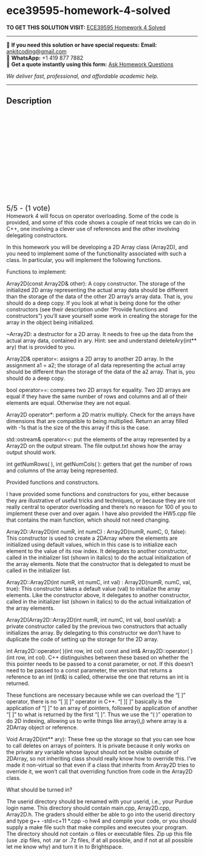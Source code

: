 # ece39595-homework-4-solved
**TO GET THIS SOLUTION VISIT:** [ECE39595 Homework 4 Solved](https://www.ankitcodinghub.com/product/ece39595-homework-4-solved-3/)


---

📩 **If you need this solution or have special requests:** **Email:** ankitcoding@gmail.com  
📱 **WhatsApp:** +1 419 877 7882  
📄 **Get a quote instantly using this form:** [Ask Homework Questions](https://www.ankitcodinghub.com/services/ask-homework-questions/)

*We deliver fast, professional, and affordable academic help.*

---

<h2>Description</h2>



<div class="kk-star-ratings kksr-auto kksr-align-center kksr-valign-top" data-payload="{&quot;align&quot;:&quot;center&quot;,&quot;id&quot;:&quot;119768&quot;,&quot;slug&quot;:&quot;default&quot;,&quot;valign&quot;:&quot;top&quot;,&quot;ignore&quot;:&quot;&quot;,&quot;reference&quot;:&quot;auto&quot;,&quot;class&quot;:&quot;&quot;,&quot;count&quot;:&quot;1&quot;,&quot;legendonly&quot;:&quot;&quot;,&quot;readonly&quot;:&quot;&quot;,&quot;score&quot;:&quot;5&quot;,&quot;starsonly&quot;:&quot;&quot;,&quot;best&quot;:&quot;5&quot;,&quot;gap&quot;:&quot;4&quot;,&quot;greet&quot;:&quot;Rate this product&quot;,&quot;legend&quot;:&quot;5\/5 - (1 vote)&quot;,&quot;size&quot;:&quot;24&quot;,&quot;title&quot;:&quot;ECE39595 Homework 4 Solved&quot;,&quot;width&quot;:&quot;138&quot;,&quot;_legend&quot;:&quot;{score}\/{best} - ({count} {votes})&quot;,&quot;font_factor&quot;:&quot;1.25&quot;}">

<div class="kksr-stars">

<div class="kksr-stars-inactive">
            <div class="kksr-star" data-star="1" style="padding-right: 4px">


<div class="kksr-icon" style="width: 24px; height: 24px;"></div>
        </div>
            <div class="kksr-star" data-star="2" style="padding-right: 4px">


<div class="kksr-icon" style="width: 24px; height: 24px;"></div>
        </div>
            <div class="kksr-star" data-star="3" style="padding-right: 4px">


<div class="kksr-icon" style="width: 24px; height: 24px;"></div>
        </div>
            <div class="kksr-star" data-star="4" style="padding-right: 4px">


<div class="kksr-icon" style="width: 24px; height: 24px;"></div>
        </div>
            <div class="kksr-star" data-star="5" style="padding-right: 4px">


<div class="kksr-icon" style="width: 24px; height: 24px;"></div>
        </div>
    </div>

<div class="kksr-stars-active" style="width: 138px;">
            <div class="kksr-star" style="padding-right: 4px">


<div class="kksr-icon" style="width: 24px; height: 24px;"></div>
        </div>
            <div class="kksr-star" style="padding-right: 4px">


<div class="kksr-icon" style="width: 24px; height: 24px;"></div>
        </div>
            <div class="kksr-star" style="padding-right: 4px">


<div class="kksr-icon" style="width: 24px; height: 24px;"></div>
        </div>
            <div class="kksr-star" style="padding-right: 4px">


<div class="kksr-icon" style="width: 24px; height: 24px;"></div>
        </div>
            <div class="kksr-star" style="padding-right: 4px">


<div class="kksr-icon" style="width: 24px; height: 24px;"></div>
        </div>
    </div>
</div>


<div class="kksr-legend" style="font-size: 19.2px;">
            5/5 - (1 vote)    </div>
    </div>
Homework 4 will focus on operator overloading. Some of the code is provided, and some of this code shows a couple of neat tricks we can do in C++, one involving a clever use of references and the other involving delegating constructors.

In this homework you will be developing a 2D Array class (Array2D), and you need to implement some of the functionality associated with such a class. In particular, you will implement the following functions.

Functions to implement:

Array2D(const Array2D&amp; other): A copy constructor. The storage of the initialized 2D array representing the actual array data should be different than the storage of the data of the other 2D array’s array data. That is, you should do a deep copy. If you look at what is being done for the other constructors (see their description under “Provide functions and constructors”) you’ll save yourself some work in creating the storage for the array in the object being initialized.

~Array2D: a destructor for a 2D array. It needs to free up the data from the actual array data, contained in ary. Hint: see and understand deleteAry(int** ary) that is provided to you.

Array2D&amp; operator=: assigns a 2D array to another 2D array. In the assignment a1 = a2; the storage of a1 data representing the actual array should be different than the storage of the data of the a2 array. That is, you should do a deep copy.

bool operator==: compares two 2D arrays for equality. Two 2D arrays are equal if they have the same number of rows and columns and all of their elements are equal. Otherwise they are not equal.

Array2D operator*: perform a 2D matrix multiply. Check for the arrays have dimensions that are compatible to being multiplied. Return an array filled with -1s that is the size of the this array if this is the case.

std::ostream&amp; operator&lt;&lt;: put the elements of the array represented by a Array2D on the output stream. The file output.txt shows how the array output should work.

int getNumRows( ), int getNumCols( ): getters that get the number of rows and columns of the array being represented.

Provided functions and constructors.

I have provided some functions and constructors for you, either because they are illustrative of useful tricks and techniques, or because they are not really central to operator overloading and there’s no reason for 100 of you to implement these over and over again. I have also provided the HW5.cpp file that contains the main function, which should not need changing.

Array2D::Array2D(int numR, int numC) : Array2D(numR, numC, 0, false): This constructor is used to create a 2DArray where the elements are initialized using default values, which in this case is to initialize each element to the value of its row index. It delegates to another constructor, called in the initializer list (shown in italics) to do the actual initialization of the array elements. Note that the constructor that is delegated to must be called in the initializer list.

Array2D::Array2D(int numR, int numC, int val) : Array2D(numR, numC, val, true): This constructor takes a default value (val) to initialize the array elements. Like the constructor above, it delegates to another constructor, called in the initializer list (shown in italics) to do the actual initialization of the array elements.

Array2D(Array2D::Array2D(int numR, int numC, int val, bool useVal): a private constructor called by the previous two constructors that actually initializes the array. By delegating to this constructor we don’t have to duplicate the code of setting up the storage for the 2D array.

int Array2D::operator( )(int row, int col) const and int&amp; Array2D::operator( )(int row, int col). C++ distinguishes between these based on whether the this pointer needs to be passed to a const parameter, or not. If this doesn’t need to be passed to a const parameter, the version that returns a reference to an int (int&amp;) is called, otherwise the one that returns an int is returned.

These functions are necessary because while we can overload the “[ ]” operator, there is no “[ ][ ]” operator in C++. “[ ][ ]” basically is the application of “[ ]” to an array of pointers, followed by application of another “[ ]” to what is returned by the first “[ ]”. Thus we use the “( )” operation to do 2D indexing, allowing us to write things like array(i,j) where array is a 2DArray object or reference.

Void Array2D(int** ary): These free up the storage so that you can see how to call deletes on arrays of pointers. It is private because it only works on the private ary variable whose layout should not be visible outside of 2DArray, so not inheriting class should really know how to override this. I’ve made it non-virtual so that even if a class that inherits from Array2D tries to override it, we won’t call that overriding function from code in the Array2D class.

What should be turned in?

The userid directory should be renamed with your userid, i.e., your Purdue login name. This directory should contain main.cpp, Array2D.cpp, Array2D.h. The graders should either be able to go into the userid directory and type g++ -std=c+11 *.cpp -o hw4 and compile your code, or you should supply a make file such that make compiles and executes your program. The directory should not contain .o files or executable files. Zip up this file (use .zip files, not .rar or .7z files, if at all possible, and if not at all possible let me know why) and turn it in to Brightspace.
